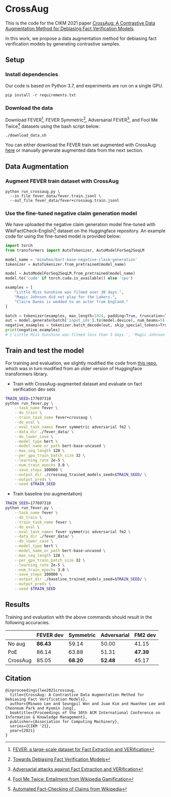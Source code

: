 # CrossAug
This is the code for the CIKM 2021 paper [CrossAug: A Contrastive Data Augmentation Method for Debiasing Fact Verification Models](https://arxiv.org/abs/2109.15107).

In this work, we propose a data augmentation method for debiasing fact verification models by generating contrastive samples.

## Setup

### Install dependencies

Our code is based on Python 3.7, and experiments are run on a single GPU.

```
pip install -r requirements.txt
```

### Download the data

Download FEVER[^1], FEVER Symmetric[^2], Adversarial FEVER[^3], and Fool Me Twice[^4] datasets using the bash script below:

```
./download_data.sh
```

You can either download the FEVER train set augmented with CrossAug [here](http://milabfile.snu.ac.kr:15000/sharing/zdhCfoLzP) or manually generate augmented data from the next section.


## Data Augmentation
### Augment FEVER train dataset with CrossAug

```
python run_crossaug.py \
  --in_file fever_data/fever.train.jsonl \
  --out_file fever_data/fever+crossaug.train.jsonl
```

### Use the fine-tuned negative claim generation model

We have uploaded the negative claim generation model fine-tuned with WikiFactCheck-English[^5] dataset on the Huggingface repository.
An example code for using the fine-tuned model is provided below:

```python
import torch
from transformers import AutoTokenizer, AutoModelForSeq2SeqLM

model_name = 'minwhoo/bart-base-negative-claim-generation'
tokenizer = AutoTokenizer.from_pretrained(model_name)

model = AutoModelForSeq2SeqLM.from_pretrained(model_name)
model.to('cuda' if torch.cuda.is_available() else 'cpu')

examples = [
    "Little Miss Sunshine was filmed over 30 days.",
    "Magic Johnson did not play for the Lakers.",
    "Claire Danes is wedded to an actor from England."
]

batch = tokenizer(examples, max_length=1024, padding=True, truncation=True, return_tensors="pt")
out = model.generate(batch['input_ids'].to(model.device), num_beams=5)
negative_examples = tokenizer.batch_decode(out, skip_special_tokens=True)
print(negative_examples)
# ['Little Miss Sunshine was filmed less than 3 days.', 'Magic Johnson played for the Lakers.', 'Claire Danes is married to an actor from France.']
```

## Train and test the model

For training and evaluation, we slightly modified the code from [this repo](https://github.com/TalSchuster/pytorch-transformers), which was in turn modified from an older version of Huggingface transformers library.

- Train with CrossAug-augmented dataset and evaluate on fact verification dev sets
```bash
TRAIN_SEED=177697310
python run_fever.py \
    --task_name fever \
    --do_train \
    --train_task_name fever+crossaug \
    --do_eval \
    --eval_task_names fever symmetric adversarial fm2 \
    --data_dir ./fever_data/ \
    --do_lower_case \
    --model_type bert \
    --model_name_or_path bert-base-uncased \
    --max_seq_length 128 \
    --per_gpu_train_batch_size 32 \
    --learning_rate 2e-5 \
    --num_train_epochs 3.0 \
    --save_steps 100000 \
    --output_dir ./crossaug_trained_models_seed=$TRAIN_SEED/ \
    --output_preds \
    --seed $TRAIN_SEED
```

- Train baseline (no augmentation)
```bash
TRAIN_SEED=177697310
python run_fever.py \
    --task_name fever \
    --do_train \
    --train_task_name fever \
    --do_eval \
    --eval_task_names fever symmetric adversarial fm2 \
    --data_dir ./fever_data/ \
    --do_lower_case \
    --model_type bert \
    --model_name_or_path bert-base-uncased \
    --max_seq_length 128 \
    --per_gpu_train_batch_size 32 \
    --learning_rate 2e-5 \
    --num_train_epochs 3.0 \
    --save_steps 100000 \
    --output_dir ./baseline_trained_models_seed=$TRAIN_SEED/ \
    --output_preds \
    --seed $TRAIN_SEED
```

## Results

Training and evaluation with the above commands should result in the following accuracies.

|          | FEVER dev | Symmetric | Adversarial | FM2 dev   |
|----------|-----------|-----------|-------------|-----------|
| No aug   | **86.43** | 59.14     | 50.00       | 41.15     |
| PoE      | 86.14     | 63.88     | 51.31       | **47.39** |
| CrossAug | 85.05     | **68.20** | **52.48**   | 45.17     |


## Citation
```
@inproceedings{lee2021crossaug,
  title={CrossAug: A Contrastive Data Augmentation Method for Debiasing Fact Verification Models},
  author={Minwoo Lee and Seungpil Won and Juae Kim and Hwanhee Lee and Cheoneum Park and Kyomin Jung},
  booktitle={Proceedings of the 30th ACM International Conference on Information & Knowledge Management},
  publisher={Association for Computing Machinery},
  series={CIKM '21},
  year={2021}
}
```

[^1]: [FEVER: a large-scale dataset for Fact Extraction and VERification](https://arxiv.org/abs/1803.05355)
[^2]: [Towards Debiasing Fact Verification Models](https://arxiv.org/abs/1908.05267)
[^3]: [Adversarial attacks against Fact Extraction and VERification](https://arxiv.org/abs/1903.05543)
[^4]: [Fool Me Twice: Entailment from Wikipedia Gamification](https://arxiv.org/abs/2104.04725)
[^5]: [Automated Fact-Checking of Claims from Wikipedia](https://aclanthology.org/2020.lrec-1.849/)
